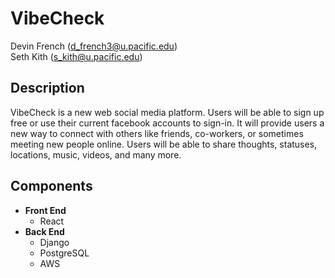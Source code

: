 # VibeCheck  
Devin French (d_french3@u.pacific.edu)  
Seth Kith (s_kith@u.pacific.edu)

## Description
VibeCheck is a new web social media platform. Users will be able to sign up free or use their current facebook accounts to sign-in.  It will provide users a new way to connect with others like friends, co-workers, or sometimes meeting new people online. Users will be able to share thoughts, statuses, locations, music, videos, and many more. 

## Components
- **Front End**
  - React
- **Back End**
  - Django
  - PostgreSQL
  - AWS

